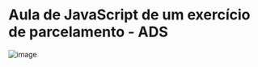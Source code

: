 # Aula de JavaScript de um exercício de parcelamento - ADS
![image](https://github.com/user-attachments/assets/204c87b5-eaa2-4872-b46d-2f5c8d1949b6)

